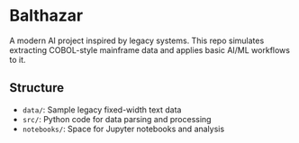 # Balthazar

A modern AI project inspired by legacy systems. This repo simulates extracting COBOL-style mainframe data and applies basic AI/ML workflows to it.

## Structure

- `data/`: Sample legacy fixed-width text data
- `src/`: Python code for data parsing and processing
- `notebooks/`: Space for Jupyter notebooks and analysis

